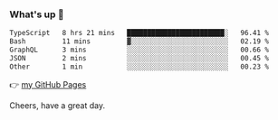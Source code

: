 ### What's up 👋

<!--START_SECTION:waka-->

```txt
TypeScript   8 hrs 21 mins   ████████████████████████░   96.41 %
Bash         11 mins         ▓░░░░░░░░░░░░░░░░░░░░░░░░   02.19 %
GraphQL      3 mins          ░░░░░░░░░░░░░░░░░░░░░░░░░   00.66 %
JSON         2 mins          ░░░░░░░░░░░░░░░░░░░░░░░░░   00.45 %
Other        1 min           ░░░░░░░░░░░░░░░░░░░░░░░░░   00.23 %
```

<!--END_SECTION:waka-->

👉 [my GitHub Pages](https://ykzhukian.github.io)

Cheers, have a great day.

